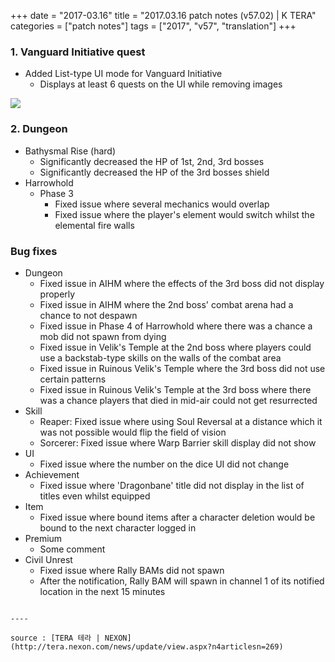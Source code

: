 +++
date = "2017-03.16"
title = "2017.03.16 patch notes (v57.02) | K TERA"
categories = ["patch notes"]
tags = ["2017", "v57", "translation"]
+++

### 1. Vanguard Initiative quest
- Added List-type UI mode for Vanguard Initiative
  - Displays at least 6 quests on the UI while removing images

![](https://seraphinush-gaming.github.io/mysterium/images/patch-notes/2017-03-16-1.png)

### 2. Dungeon
- Bathysmal Rise (hard)
  - Significantly decreased the HP of 1st, 2nd, 3rd bosses
  - Significantly decreased the HP of the 3rd bosses shield
- Harrowhold
  - Phase 3
    - Fixed issue where several mechanics would overlap
    - Fixed issue where the player's element would switch whilst the elemental fire walls

### Bug fixes
- Dungeon
  - Fixed issue in AIHM where the effects of the 3rd boss did not display properly
  - Fixed issue in AIHM where the 2nd boss' combat arena had a chance to not despawn
  - Fixed issue in Phase 4 of Harrowhold where there was a chance a mob did not spawn from dying
  - Fixed issue in Velik's Temple at the 2nd boss where players could use a backstab-type skills on the walls of  the combat area
  - Fixed issue in Ruinous Velik's Temple where the 3rd boss did not use certain patterns
  - Fixed issue in Ruinous Velik's Temple at the 3rd boss where there was a chance players that died in mid-air could not get resurrected
- Skill
  - Reaper: Fixed issue where using Soul Reversal at a distance which it was not possible would flip the field of vision
  - Sorcerer: Fixed issue where Warp Barrier skill display did not show
- UI
  - Fixed issue where the number on the dice UI did not change
- Achievement
  - Fixed issue where 'Dragonbane' title did not display in the list of titles even whilst equipped
- Item
  - Fixed issue where bound items after a character deletion would be bound to the next character logged in
- Premium
  - Some comment
- Civil Unrest
  - Fixed issue where Rally BAMs did not spawn
  - After the notification, Rally BAM will spawn in channel 1 of its notified location in the next 15 minutes
```

----

source : [TERA 테라 | NEXON](http://tera.nexon.com/news/update/view.aspx?n4articlesn=269)
